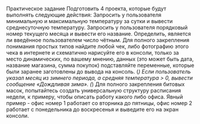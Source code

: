 Практическое задание
Подготовить 4 проекта, которые будут выполнять следующие действия:
Запросить у пользователя минимальную и максимальную температуру за сутки и вывести среднесуточную температуру.
Запросить у пользователя порядковый номер текущего месяца и вывести его название.
Определить, является ли введённое пользователем число чётным.
Для полного закрепления понимания простых типов найдите любой чек, либо фотографию этого чека в интернете и схематично нарисуйте его в консоли, только за место динамических, по вашему мнению, данных (это может быть дата, название магазина, сумма покупок) подставляйте переменные, которые были заранее заготовлены до вывода на консоль.
(*) Если пользователь указал месяц из зимнего периода, а средняя температура > 0, вывести сообщение «Дождливая зима».
(*) Для полного закрепления битовых масок, попытайтесь создать универсальную структуру расписания недели, к примеру, чтобы описать работу какого либо офиса. Явный пример - офис номер 1 работает со вторника до пятницы, офис номер 2 работает с понедельника до воскресенья и выведите его на экран консоли.
